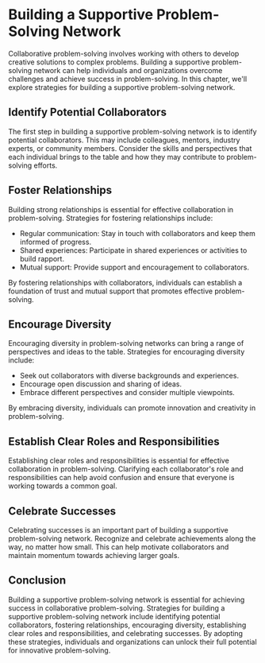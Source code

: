 Building a Supportive Problem-Solving Network
=======================================================================================

Collaborative problem-solving involves working with others to develop creative solutions to complex problems. Building a supportive problem-solving network can help individuals and organizations overcome challenges and achieve success in problem-solving. In this chapter, we'll explore strategies for building a supportive problem-solving network.

Identify Potential Collaborators
--------------------------------

The first step in building a supportive problem-solving network is to identify potential collaborators. This may include colleagues, mentors, industry experts, or community members. Consider the skills and perspectives that each individual brings to the table and how they may contribute to problem-solving efforts.

Foster Relationships
--------------------

Building strong relationships is essential for effective collaboration in problem-solving. Strategies for fostering relationships include:

* Regular communication: Stay in touch with collaborators and keep them informed of progress.
* Shared experiences: Participate in shared experiences or activities to build rapport.
* Mutual support: Provide support and encouragement to collaborators.

By fostering relationships with collaborators, individuals can establish a foundation of trust and mutual support that promotes effective problem-solving.

Encourage Diversity
-------------------

Encouraging diversity in problem-solving networks can bring a range of perspectives and ideas to the table. Strategies for encouraging diversity include:

* Seek out collaborators with diverse backgrounds and experiences.
* Encourage open discussion and sharing of ideas.
* Embrace different perspectives and consider multiple viewpoints.

By embracing diversity, individuals can promote innovation and creativity in problem-solving.

Establish Clear Roles and Responsibilities
------------------------------------------

Establishing clear roles and responsibilities is essential for effective collaboration in problem-solving. Clarifying each collaborator's role and responsibilities can help avoid confusion and ensure that everyone is working towards a common goal.

Celebrate Successes
-------------------

Celebrating successes is an important part of building a supportive problem-solving network. Recognize and celebrate achievements along the way, no matter how small. This can help motivate collaborators and maintain momentum towards achieving larger goals.

Conclusion
----------

Building a supportive problem-solving network is essential for achieving success in collaborative problem-solving. Strategies for building a supportive problem-solving network include identifying potential collaborators, fostering relationships, encouraging diversity, establishing clear roles and responsibilities, and celebrating successes. By adopting these strategies, individuals and organizations can unlock their full potential for innovative problem-solving.
